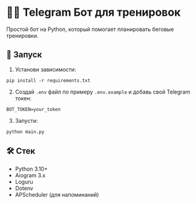 # 🏃‍♂️ Telegram Бот для тренировок

Простой бот на Python, который помогает планировать беговые тренировки.

## 🚀 Запуск

1. Установи зависимости:
```
pip install -r requirements.txt
```

2. Создай `.env` файл по примеру `.env.example` и добавь свой Telegram токен:
```
BOT_TOKEN=your_token
```

3. Запусти:
```
python main.py
```

## 🛠 Стек

- Python 3.10+
- Aiogram 3.x
- Loguru
- Dotenv
- APScheduler (для напоминаний)
